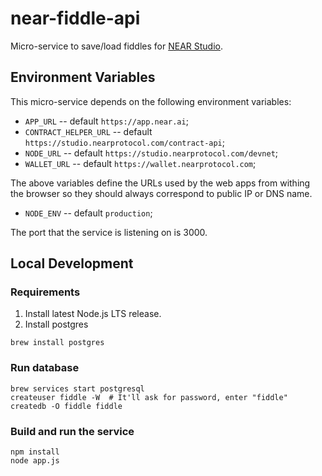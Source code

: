 # near-fiddle-api

Micro-service to save/load fiddles for [NEAR Studio](https://github.com/NEARProtocol/NEARStudio).

## Environment Variables
This micro-service depends on the following environment variables:
* `APP_URL` -- default `https://app.near.ai`;
* `CONTRACT_HELPER_URL` -- default `https://studio.nearprotocol.com/contract-api`;
* `NODE_URL` -- default `https://studio.nearprotocol.com/devnet`;
* `WALLET_URL` -- default `https://wallet.nearprotocol.com`;

The above variables define the URLs used by the web apps from withing the browser so they should always correspond to
public IP or DNS name.

* `NODE_ENV` -- default `production`;

The port that the service is listening on is 3000.

## Local Development
### Requirements 

1) Install latest Node.js LTS release.
2) Install postgres 

```
brew install postgres
```

### Run database 

```
brew services start postgresql
createuser fiddle -W  # It'll ask for password, enter "fiddle"
createdb -O fiddle fiddle
```

### Build and run the service 

```
npm install
node app.js
```
